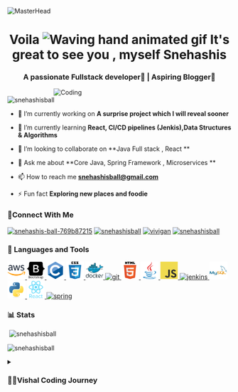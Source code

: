 ![MasterHead](//https://cdn.dribbble.com/users/79486/screenshots/1505622/media/243d42a729163b1ce6bd7d4812ffc4ea.jpg)

<h1 align="center">Voila <img src="https://raw.githubusercontent.com/nixin72/nixin72/master/wave.gif" 
         alt="Waving hand animated gif"
         height="45"
         width="45" /> It's great to see you , myself Snehashis</h1>
         
<h3 align="center">A passionate Fullstack developer🚀 | Aspiring Blogger📸</h3>
<img align="right" alt="Coding" width="400" src="https://cdn.dribbble.com/users/1162077/screenshots/3848914/programmer.gif">

<p align="left"> <img src="https://komarev.com/ghpvc/?username=snehashisball&label=Profile%20views&color=0e75b6&style=flat" alt="snehashisball" /> </p>

- 🔭 I’m currently working on **A surprise project which I will reveal sooner**

- 🌱 I’m currently learning **React, CI/CD pipelines (Jenkis),Data Structures & Algorithms**

- 👯 I’m looking to collaborate on **Java Full stack , React **

- 💬 Ask me about **Core Java, Spring Framework , Microservices **

- 📫 How to reach me **snehashisball@gmail.com**

- ⚡ Fun fact **Exploring new places and foodie**

### 📌Connect With Me

<p align="left">
<a href="https://linkedin.com/in/snehashis-ball-769b87215" target="blank"><img align="center" src="https://raw.githubusercontent.com/rahuldkjain/github-profile-readme-generator/master/src/images/icons/Social/linked-in-alt.svg" alt="snehashis-ball-769b87215" height="30" width="40" /></a>
<a href="https://www.codechef.com/users/snehashisball" target="blank"><img align="center" src="https://cdn.jsdelivr.net/npm/simple-icons@3.1.0/icons/codechef.svg" alt="snehashisball" height="30" width="40" /></a>
<a href="https://www.leetcode.com/vivigan" target="blank"><img align="center" src="https://raw.githubusercontent.com/rahuldkjain/github-profile-readme-generator/master/src/images/icons/Social/leet-code.svg" alt="vivigan" height="30" width="40" /></a>
<a href="https://auth.geeksforgeeks.org/user/snehashisball" target="blank"><img align="center" src="https://raw.githubusercontent.com/rahuldkjain/github-profile-readme-generator/master/src/images/icons/Social/geeks-for-geeks.svg" alt="snehashisball" height="30" width="40" /></a>
</p>

### 🧰 Languages and Tools 

<p align="left"> <a href="https://aws.amazon.com" target="_blank" rel="noreferrer"> <img src="https://raw.githubusercontent.com/devicons/devicon/master/icons/amazonwebservices/amazonwebservices-original-wordmark.svg" alt="aws" width="40" height="40"/> </a> <a href="https://getbootstrap.com" target="_blank" rel="noreferrer"> <img src="https://raw.githubusercontent.com/devicons/devicon/master/icons/bootstrap/bootstrap-plain-wordmark.svg" alt="bootstrap" width="40" height="40"/> </a> <a href="https://www.cprogramming.com/" target="_blank" rel="noreferrer"> <img src="https://raw.githubusercontent.com/devicons/devicon/master/icons/c/c-original.svg" alt="c" width="40" height="40"/> </a> <a href="https://www.w3schools.com/css/" target="_blank" rel="noreferrer"> <img src="https://raw.githubusercontent.com/devicons/devicon/master/icons/css3/css3-original-wordmark.svg" alt="css3" width="40" height="40"/> </a> <a href="https://www.docker.com/" target="_blank" rel="noreferrer"> <img src="https://raw.githubusercontent.com/devicons/devicon/master/icons/docker/docker-original-wordmark.svg" alt="docker" width="40" height="40"/> </a> <a href="https://git-scm.com/" target="_blank" rel="noreferrer"> <img src="https://www.vectorlogo.zone/logos/git-scm/git-scm-icon.svg" alt="git" width="40" height="40"/> </a> <a href="https://www.w3.org/html/" target="_blank" rel="noreferrer"> <img src="https://raw.githubusercontent.com/devicons/devicon/master/icons/html5/html5-original-wordmark.svg" alt="html5" width="40" height="40"/> </a> <a href="https://www.java.com" target="_blank" rel="noreferrer"> <img src="https://raw.githubusercontent.com/devicons/devicon/master/icons/java/java-original.svg" alt="java" width="40" height="40"/> </a> <a href="https://developer.mozilla.org/en-US/docs/Web/JavaScript" target="_blank" rel="noreferrer"> <img src="https://raw.githubusercontent.com/devicons/devicon/master/icons/javascript/javascript-original.svg" alt="javascript" width="40" height="40"/> </a> <a href="https://www.jenkins.io" target="_blank" rel="noreferrer"> <img src="https://www.vectorlogo.zone/logos/jenkins/jenkins-icon.svg" alt="jenkins" width="40" height="40"/> </a> <a href="https://www.mysql.com/" target="_blank" rel="noreferrer"> <img src="https://raw.githubusercontent.com/devicons/devicon/master/icons/mysql/mysql-original-wordmark.svg" alt="mysql" width="40" height="40"/> </a> <a href="https://www.python.org" target="_blank" rel="noreferrer"> <img src="https://raw.githubusercontent.com/devicons/devicon/master/icons/python/python-original.svg" alt="python" width="40" height="40"/> </a> <a href="https://reactjs.org/" target="_blank" rel="noreferrer"> <img src="https://raw.githubusercontent.com/devicons/devicon/master/icons/react/react-original-wordmark.svg" alt="react" width="40" height="40"/> </a> <a href="https://spring.io/" target="_blank" rel="noreferrer"> <img src="https://www.vectorlogo.zone/logos/springio/springio-icon.svg" alt="spring" width="40" height="40"/> </a> </p>

### 📊 Stats
<p>&nbsp;<img align="center" src="https://github-readme-stats.vercel.app/api?username=snehashisball&show_icons=true&locale=en" alt="snehashisball" /></p>

<p><img align="center" src="https://github-readme-streak-stats.herokuapp.com/?user=snehashisball&" alt="snehashisball" /></p>


<details>
<summary><h3>👨‍💻Vishal Coding Journey</h3></summary>
Hy myself Snehashis Ball a.k.a Vishal from India started my development journey during my 6th semester during my graduation in Electronics & Communication Engineering . Passionate about web development and solving real world problems using  analytical skills has been my area of interest.I was always into fasinaction about how such beautiful mobile-based applications are developed.That kicked my adrenaline rush .And that's how I started my coding journey.

